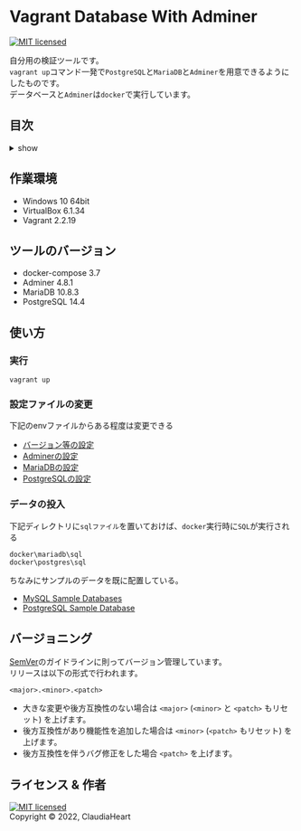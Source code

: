<!-- omit in toc -->
Vagrant Database With Adminer
==========
[![MIT licensed][shield-license]][mit]

自分用の検証ツールです。  
`vagrant up`コマンド一発で`PostgreSQL`と`MariaDB`と`Adminer`を用意できるようにしたものです。  
データベースと`Adminer`は`docker`で実行しています。  


<!-- omit in toc -->
目次
-----------------
<details>
<summary>show</summary>

- [作業環境](#作業環境)
- [ツールのバージョン](#ツールのバージョン)
- [使い方](#使い方)
  - [実行](#実行)
  - [設定ファイルの変更](#設定ファイルの変更)
  - [データの投入](#データの投入)
- [バージョニング](#バージョニング)
- [ライセンス & 作者](#ライセンス--作者)
</details>


作業環境
------------
- Windows 10 64bit
- VirtualBox 6.1.34
- Vagrant 2.2.19


ツールのバージョン
------------
- docker-compose 3.7
- Adminer 4.8.1
- MariaDB 10.8.3
- PostgreSQL 14.4


使い方
-----
### 実行
```pwsh
vagrant up
```
### 設定ファイルの変更
下記のenvファイルからある程度は変更できる
- [バージョン等の設定](docker\.env)
- [Adminerの設定](docker\.env.adminer)
- [MariaDBの設定](docker\.env.mariadb)
- [PostgreSQLの設定](docker\.env.postgres)
### データの投入
下記ディレクトリに`sqlファイル`を置いておけば、`docker`実行時に`SQL`が実行される
```
docker\mariadb\sql
docker\postgres\sql
```
ちなみにサンプルのデータを既に配置している。
- [MySQL Sample Databases]
- [PostgreSQL Sample Database]



バージョニング
-----
[SemVer][semver]のガイドラインに則ってバージョン管理しています。  
リリースは以下の形式で行われます。
```
<major>.<minor>.<patch>
```
- 大きな変更や後方互換性のない場合は `<major>` (`<minor>` と `<patch>` もリセット) を上げます。
- 後方互換性があり機能性を追加した場合は `<minor>` (`<patch>` もリセット) を上げます。
- 後方互換性を伴うバグ修正をした場合 `<patch>` を上げます。


ライセンス & 作者
-------
[![MIT licensed][shield-license]](LICENSE)  
Copyright &copy; 2022, ClaudiaHeart



[shield-license]: https://img.shields.io/badge/license-MIT-blue.svg
[mit]: https://licenses.opensource.jp/MIT/MIT.html
[semver]: https://semver.org/lang/ja/
[MySQL Sample Databases]: https://www3.ntu.edu.sg/home/ehchua/programming/sql/SampleDatabases.html
[PostgreSQL Sample Database]: https://www.postgresqltutorial.com/postgresql-getting-started/postgresql-sample-database/